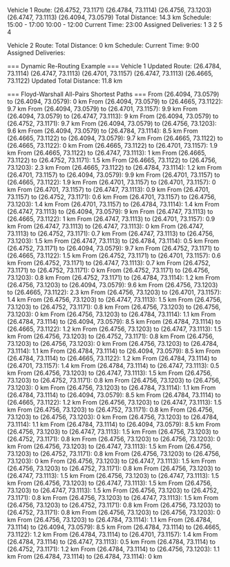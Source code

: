 Vehicle 1 Route:
(26.4752, 73.1171)
(26.4784, 73.1114)
(26.4756, 73.1203)
(26.4747, 73.1113)
(26.4094, 73.0579)
Total Distance: 14.3 km
Schedule:
15:00 - 17:00
10:00 - 12:00
Current Time: 23:00
Assigned Deliveries: 1 3 2 5 4

Vehicle 2 Route:
Total Distance: 0 km
Schedule:
Current Time: 9:00
Assigned Deliveries:

=== Dynamic Re-Routing Example ===
Vehicle 1 Updated Route:
(26.4784, 73.1114)
(26.4747, 73.1113)
(26.4701, 73.1157)
(26.4747, 73.1113)
(26.4665, 73.1122)
Updated Total Distance: 11.8 km

=== Floyd-Warshall All-Pairs Shortest Paths ===
From (26.4094, 73.0579) to (26.4094, 73.0579): 0 km
From (26.4094, 73.0579) to (26.4665, 73.1122): 9.7 km
From (26.4094, 73.0579) to (26.4701, 73.1157): 9.9 km
From (26.4094, 73.0579) to (26.4747, 73.1113): 9 km
From (26.4094, 73.0579) to (26.4752, 73.1171): 9.7 km
From (26.4094, 73.0579) to (26.4756, 73.1203): 9.6 km
From (26.4094, 73.0579) to (26.4784, 73.1114): 8.5 km
From (26.4665, 73.1122) to (26.4094, 73.0579): 9.7 km
From (26.4665, 73.1122) to (26.4665, 73.1122): 0 km
From (26.4665, 73.1122) to (26.4701, 73.1157): 1.9 km
From (26.4665, 73.1122) to (26.4747, 73.1113): 1 km
From (26.4665, 73.1122) to (26.4752, 73.1171): 1.5 km
From (26.4665, 73.1122) to (26.4756, 73.1203): 2.3 km
From (26.4665, 73.1122) to (26.4784, 73.1114): 1.2 km
From (26.4701, 73.1157) to (26.4094, 73.0579): 9.9 km
From (26.4701, 73.1157) to (26.4665, 73.1122): 1.9 km
From (26.4701, 73.1157) to (26.4701, 73.1157): 0 km
From (26.4701, 73.1157) to (26.4747, 73.1113): 0.9 km
From (26.4701, 73.1157) to (26.4752, 73.1171): 0.6 km
From (26.4701, 73.1157) to (26.4756, 73.1203): 1.4 km
From (26.4701, 73.1157) to (26.4784, 73.1114): 1.4 km
From (26.4747, 73.1113) to (26.4094, 73.0579): 9 km
From (26.4747, 73.1113) to (26.4665, 73.1122): 1 km
From (26.4747, 73.1113) to (26.4701, 73.1157): 0.9 km
From (26.4747, 73.1113) to (26.4747, 73.1113): 0 km
From (26.4747, 73.1113) to (26.4752, 73.1171): 0.7 km
From (26.4747, 73.1113) to (26.4756, 73.1203): 1.5 km
From (26.4747, 73.1113) to (26.4784, 73.1114): 0.5 km
From (26.4752, 73.1171) to (26.4094, 73.0579): 9.7 km
From (26.4752, 73.1171) to (26.4665, 73.1122): 1.5 km
From (26.4752, 73.1171) to (26.4701, 73.1157): 0.6 km
From (26.4752, 73.1171) to (26.4747, 73.1113): 0.7 km
From (26.4752, 73.1171) to (26.4752, 73.1171): 0 km
From (26.4752, 73.1171) to (26.4756, 73.1203): 0.8 km
From (26.4752, 73.1171) to (26.4784, 73.1114): 1.2 km
From (26.4756, 73.1203) to (26.4094, 73.0579): 9.6 km
From (26.4756, 73.1203) to (26.4665, 73.1122): 2.3 km
From (26.4756, 73.1203) to (26.4701, 73.1157): 1.4 km
From (26.4756, 73.1203) to (26.4747, 73.1113): 1.5 km
From (26.4756, 73.1203) to (26.4752, 73.1171): 0.8 km
From (26.4756, 73.1203) to (26.4756, 73.1203): 0 km
From (26.4756, 73.1203) to (26.4784, 73.1114): 1.1 km
From (26.4784, 73.1114) to (26.4094, 73.0579): 8.5 km
From (26.4784, 73.1114) to (26.4665, 73.1122): 1.2 km
From (26.4756, 73.1203) to (26.4747, 73.1113): 1.5 km
From (26.4756, 73.1203) to (26.4752, 73.1171): 0.8 km
From (26.4756, 73.1203) to (26.4756, 73.1203): 0 km
From (26.4756, 73.1203) to (26.4784, 73.1114): 1.1 km
From (26.4784, 73.1114) to (26.4094, 73.0579): 8.5 km
From (26.4784, 73.1114) to (26.4665, 73.1122): 1.2 km
From (26.4784, 73.1114) to (26.4701, 73.1157): 1.4 km
From (26.4784, 73.1114) to (26.4747, 73.1113): 0.5 km
From (26.4756, 73.1203) to (26.4747, 73.1113): 1.5 km
From (26.4756, 73.1203) to (26.4752, 73.1171): 0.8 km
From (26.4756, 73.1203) to (26.4756, 73.1203): 0 km
From (26.4756, 73.1203) to (26.4784, 73.1114): 1.1 km
From (26.4784, 73.1114) to (26.4094, 73.0579): 8.5 km
From (26.4784, 73.1114) to (26.4665, 73.1122): 1.2 km
From (26.4756, 73.1203) to (26.4747, 73.1113): 1.5 km
From (26.4756, 73.1203) to (26.4752, 73.1171): 0.8 km
From (26.4756, 73.1203) to (26.4756, 73.1203): 0 km
From (26.4756, 73.1203) to (26.4784, 73.1114): 1.1 km
From (26.4784, 73.1114) to (26.4094, 73.0579): 8.5 km
From (26.4756, 73.1203) to (26.4747, 73.1113): 1.5 km
From (26.4756, 73.1203) to (26.4752, 73.1171): 0.8 km
From (26.4756, 73.1203) to (26.4756, 73.1203): 0 km
From (26.4756, 73.1203) to (26.4747, 73.1113): 1.5 km
From (26.4756, 73.1203) to (26.4752, 73.1171): 0.8 km
From (26.4756, 73.1203) to (26.4756, 73.1203): 0 km
From (26.4756, 73.1203) to (26.4747, 73.1113): 1.5 km
From (26.4756, 73.1203) to (26.4752, 73.1171): 0.8 km
From (26.4756, 73.1203) to (26.4747, 73.1113): 1.5 km
From (26.4756, 73.1203) to (26.4747, 73.1113): 1.5 km
From (26.4756, 73.1203) to (26.4747, 73.1113): 1.5 km
From (26.4756, 73.1203) to (26.4747, 73.1113): 1.5 km
From (26.4756, 73.1203) to (26.4752, 73.1171): 0.8 km
From (26.4756, 73.1203) to (26.4747, 73.1113): 1.5 km
From (26.4756, 73.1203) to (26.4752, 73.1171): 0.8 km
From (26.4756, 73.1203) to (26.4752, 73.1171): 0.8 km
From (26.4756, 73.1203) to (26.4756, 73.1203): 0 km
From (26.4756, 73.1203) to (26.4784, 73.1114): 1.1 km
From (26.4784, 73.1114) to (26.4094, 73.0579): 8.5 km
From (26.4784, 73.1114) to (26.4665, 73.1122): 1.2 km
From (26.4784, 73.1114) to (26.4701, 73.1157): 1.4 km
From (26.4784, 73.1114) to (26.4747, 73.1113): 0.5 km
From (26.4784, 73.1114) to (26.4752, 73.1171): 1.2 km
From (26.4784, 73.1114) to (26.4756, 73.1203): 1.1 km
From (26.4784, 73.1114) to (26.4784, 73.1114): 0 km